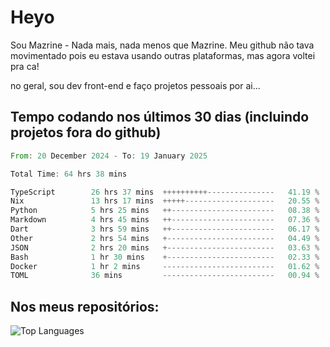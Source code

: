 # Heyo

Sou Mazrine - Nada mais, nada menos que Mazrine.
Meu github não tava movimentado pois eu estava usando outras plataformas, mas agora voltei pra ca!

no geral, sou dev front-end e faço projetos pessoais por ai...


## Tempo codando nos últimos 30 dias (incluindo projetos fora do github)
<!--START_SECTION:waka-->

```rust
From: 20 December 2024 - To: 19 January 2025

Total Time: 64 hrs 38 mins

TypeScript        26 hrs 37 mins  ++++++++++---------------   41.19 %
Nix               13 hrs 17 mins  +++++--------------------   20.55 %
Python            5 hrs 25 mins   ++-----------------------   08.38 %
Markdown          4 hrs 45 mins   ++-----------------------   07.36 %
Dart              3 hrs 59 mins   ++-----------------------   06.17 %
Other             2 hrs 54 mins   +------------------------   04.49 %
JSON              2 hrs 20 mins   +------------------------   03.63 %
Bash              1 hr 30 mins    +------------------------   02.33 %
Docker            1 hr 2 mins     -------------------------   01.62 %
TOML              36 mins         -------------------------   00.94 %
```

<!--END_SECTION:waka-->

<!--
**Mazrine/Mazrine** is a ✨ _special_ ✨ repository because its `README.md` (this file) appears on your GitHub profile.

Here are some ideas to get you started:

- 🔭 I’m currently working on ...
- 🌱 I’m currently learning ...
- 👯 I’m looking to collaborate on ...
- 🤔 I’m looking for help with ...
- 💬 Ask me about ...
- 📫 How to reach me: ...
- 😄 Pronouns: ...
- ⚡ Fun fact: ...
-->


## Nos meus repositórios:

![Top Languages](https://github-readme-stats.vercel.app/api/top-langs/?username=mazrine&theme=tokyonight&layout=donut&langs_count=10&locale=pt-br)
